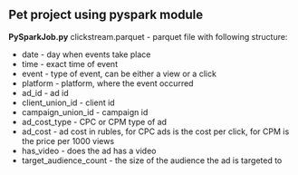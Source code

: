 ## Pet project using pyspark module
<b>PySparkJob.py</b>
clickstream.parquet - parquet file with following structure:
<ul>
<li>date  - day when events take place </li>
<li>time - exact time of event </li>
<li>event - type of event, can be either a view or a click</li>
<li>platform -	platform, where the event occurred </li>
<li>ad_id -	ad id</li>
<li>client_union_id  - client id</li>
<li>campaign_union_id - campaign id </li>
<li>ad_cost_type - CPC or CPM type of ad </li>
<li>ad_cost - ad cost in rubles, for CPC ads is the cost per click, for CPM is the price per 1000 views </li>
<li>has_video - does the ad has a video </li>
<li>target_audience_count - the size of the audience the ad is targeted to</li>
</ul>
